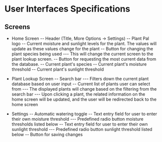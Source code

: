 # User Interfaces Specifications

## Screens
- Home Screen
-- Header (Title, More Options -> Settings)
-- Plant Pal logo
-- Current moisture and sunlight levels for the plant. The values will update as these values change for the plant
-- Button for changing the plant species being used
--- This will change the current screen to the plant lookup screen.
-- Button for requesting the most current data from the database.
-- Current plant's species
-- Current plant's moisture threshold
-- Current plant's sunlight threshold

- Plant Lookup Screen
-- Search bar
--- Filters down the current plant database based on user input
-- Current list of plants user can select from
--- The displayed plants will change based on the filtering from the search bar
--- Upon clicking a plant, the related information on the home screen will be updated, and the user will be redirected back to the home screen

- Settings
-- Automatic watering toggle
-- Text entry field for user to enter their own moisture threshold
--- Predefined radio button moisture thresholds listed below
-- Text entry field for user to enter their own sunlight threshold
--- Predefined radio button sunlight threshold listed below
-- Button for saving changes